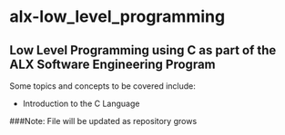 # alx-low_level_programming

## Low Level Programming using C as part of the ALX Software Engineering Program

Some topics and concepts to be covered include:
- Introduction to the C Language


###Note: File will be updated as repository grows
